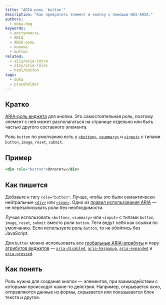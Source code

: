 ```yaml
---
title: "ARIA-роль `button`"
description: "Как превратить элемент в кнопку с помощью WAI-ARIA."
authors:
  - doka-dog
keywords:
  - доступность
  - ARIA
  - ARIA-роль
  - кнопка
  - button
related:
  - a11y/aria-intro
  - a11y/aria-roles
  - html/button
tags:
  - doka
  - placeholder
---
```


## Кратко

[ARIA-роль виджета](/a11y/aria-roles/#roli-vidzhetov) для кнопки. Это самостоятельная роль, поэтому элемент с ней может располагаться на странице отдельно или быть частью другого составного элемента.

Роль `button` по умолчанию есть у [`<button>`](/html/button/), [`<summary>`](/html/details/) и [`<input>`](/html/input/) c типами `button`, `image`, `reset`, `submit`.

## Пример

```html
<div role="button">Оплатить</div>
```

## Как пишется

Добавьте к тегу `role="button"`. Лучше, чтобы это были семантически нейтральные [`<div>`](/html/div/) или [`<span>`](/html/span/). Одно из [правил использования ARIA](/a11y/aria-intro/#pravila-ispolzovaniya) — не перезаписывать роли без необходимости.

Лучше использовать `<button>`, `<summary>` или `<input>` с типами `button`, `image`, `reset`, `submit` вместо роли `button`. Теги ведут себя как ссылки по умолчанию. Если используете роль `button`, то не обойтись без JavaScript.

Для `button` можно использовать все [глобальные ARIA-атрибуты](/a11y/aria-attrs/#globalnye-atributy) и пару [атрибутов виджетов](/a11y/aria-attrs/#atributy-vidzhetov) — [`aria-disabled`](/a11y/aria-disabled/), [`aria-haspopup`](/a11y/aria-haspopup/), [`aria-expanded`](/a11y/aria-expanded/) и [`aria-pressed`](/a11y/aria-pressed/).

## Как понять

Роль нужна для создания кнопок — элементов, при взаимодействии с которыми происходят какие-то действия. Например, открывается окно, отправляются данные из формы, скрывается или показывается блок текста и другое.
